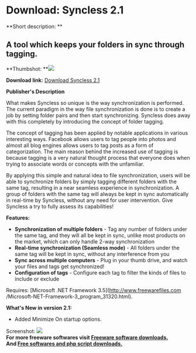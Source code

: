 # Download: Syncless 2.1

**Short description: **

## A tool which keeps your folders in sync through tagging.

  
**Thumbshot: **![](http://www.freewarefiles.com/screenshot/syncless2_md.jpg)   
  
**Download link:** [Download Syncless 2.1](http://freesoftwares.boysofts.com/Syncless_program_56530.html)  
  

**Publisher's Description**  
  

What makes Syncless so unique is the way synchronization is performed. The
current paradigm in the way file synchronization is done is to create a job by
setting folder pairs and then start synchronizing. Syncless does away with
this completely by introducing the concept of folder tagging.

The concept of tagging has been applied by notable applications in various
interesting ways. Facebook allows users to tag people into photos and almost
all blog engines allows users to tag posts as a form of categorization. The
main reason behind the increased use of tagging is because tagging is a very
natural thought process that everyone does when trying to associate words or
concepts with the unfamiliar.

By applying this simple and natural idea to file synchronization, users will
be able to synchronize folders by simply tagging different folders with the
same tag, resulting in a near seamless experience in synchronization. A group
of folders with the same tag will always be kept in sync automatically in
real-time by Syncless, without any need for user intervention. Give Syncless a
try to fully assess its capabilities!

**Features:**

  * **Synchronization of multiple folders** \- Tag any number of folders under the same tag, and they will all be kept in sync, unlike most products on the market, which can only handle 2-way synchronization 
  * **Real-time synchronization (Seamless mode)** \- All folders under the same tag will be kept in sync, without any interference from you 
  * **Sync across multiple computers** \- Plug in your thumb drive, and watch your files and tags get synchronized! 
  * **Configuration of tags** \- Configure each tag to filter the kinds of files to include or exclude 

Requires: [Microsoft .NET Framework 3.5](http://www.freewarefiles.com
/Microsoft-NET-Framework-3_program_31320.html).

**What's New in version 2.1:**

  * Added Minimize On startup options. 

  
  
Screenshot: ![](http://www.freewarefiles.com/screenshot/syncless2.jpg)  
**For more freeware softwares visit [Freeware software downloads.](http://freesoftwares.boysofts.com/)**   
**And [Free softwares and php script downloads.](http://www.boysofts.com/)**

